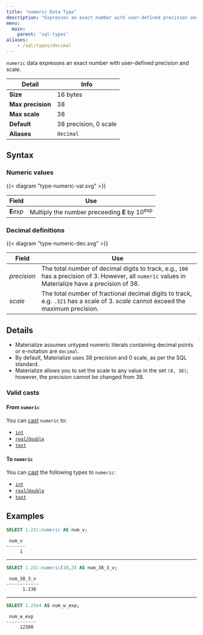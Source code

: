 ```yaml
---
title: "numeric Data Type"
description: "Expresses an exact number with user-defined precision and scale"
menu:
  main:
    parent: 'sql-types'
aliases:
    - /sql/types/decimal
---
```


`numeric` data expresses an exact number with user-defined precision and scale.

Detail | Info
-------|------
**Size** | 16 bytes
**Max precision** | 38
**Max scale** | 38
**Default** | 38 precision, 0 scale
**Aliases** | `decimal`

## Syntax

### Numeric values

{{< diagram "type-numeric-val.svg" >}}

Field | Use
------|-----------
**E**_exp_ | Multiply the number preceeding **E** by 10<sup>exp</sup>

### Decimal definitions

{{< diagram "type-numeric-dec.svg" >}}

Field | Use
------|-----------
_precision_ | The total number of decimal digits to track, e.g., `100` has a precision of 3. However, all `numeric` values in Materialize have a precision of 38.
_scale_ | The total number of fractional decimal digits to track, e.g. `.321` has a scale of 3. _scale_ cannot exceed the maximum precision.

## Details

- Materialize assumes untyped numeric literals containing decimal points or e-notation are `decimal`.
- By default, Materialize uses 38 precision and 0 scale, as per the SQL standard.
- Materialize allows you to set the scale to any value in the set `(0, 38)`; however, the precision cannot be changed from 38.

### Valid casts

#### From `numeric`

You can [cast](../../functions/cast) `numeric` to:

- [`int`](../int)
- [`real`/`double`](../float)
- [`text`](../text)

#### To `numeric`

You can [cast](../../functions/cast) the following types to `numeric`:

- [`int`](../int)
- [`real`/`double`](../float)
- [`text`](../text)

## Examples

```sql
SELECT 1.23::numeric AS num_v;
```
```nofmt
 num_v
-------
     1
```
<hr/>

```sql
SELECT 1.23::numeric(38,3) AS num_38_3_v;
```
```nofmt
 num_38_3_v
------------
      1.230
```

<hr/>

```sql
SELECT 1.23e4 AS num_w_exp;
```
```nofmt
 num_w_exp
-----------
     12300
```
